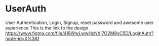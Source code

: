 # UserAuth
User Authentication, Login, Signup, reset password and awesome user experience
This is the link to the design https://www.figma.com/file/4I8WwLwwHxNXj7O2M8yC5D/LoginAuth?node-id=0%3A1
